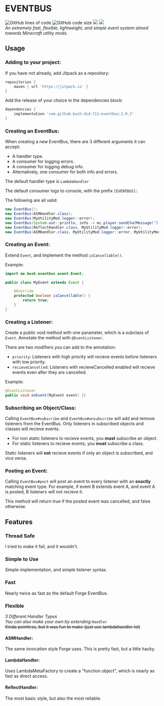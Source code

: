 # EVENTBUS
<img src="https://tokei.rs/b1/github/bush-did-711/eventbus" alt="GitHub lines of code"/> <img src="https://img.shields.io/github/languages/code-size/bush-did-711/eventbus" alt="GitHub code size"/> [![](https://jitpack.io/v/bush-did-711/eventbus.svg)](https://jitpack.io/#bush-did-711/eventbus) [![](https://jitpack.io/v/bush-did-711/eventbus/month.svg)](https://jitpack.io/#bush-did-711/eventbus)<br>
*An extremely fast, flexible, lightweight, and simple event system aimed towards Minecraft utility mods.*

## Usage

### Adding to your project:
If you have not already, add Jitpack as a repository:
```groovy
repositories {
    maven { url 'https://jitpack.io' }
}
```
Add the release of your choice in the dependencies block:
```groovy
dependencies {
    implementation 'com.github.bush-did-711:eventbus:1.0.2'
}
```

### Creating an EventBus:
When creating a new EventBus, there are 3 different arguments it can accept:
- A handler type.
- A consumer for logging errors.
- A consumer for logging debug info.
- Alternatively, one consumer for both info and errors.

The default handler type is `LambdaHandler`

The default consumer logs to console, with the prefix `[EVENTBUS]:`

The following are all valid:
```java
new EventBus();
new EventBus(ASMHandler.class);
new EventBus(MyUtilityMod.logger::error);
new EventBus(System.out::println, info -> mc.player.sendChatMessage("I love bush's event bus! " + info));
new EventBus(ReflectHandler.class, MyUtilityMod.logger::error);
new EventBus(ASMHandler.class, MyUtilityMod.logger::error, MyUtilityMod.logger::info);
```

### Creating an Event:
Extend `Event`, and implement the method `isCancellable()`.

Example:
```java
import me.bush.eventbus.event.Event;

public class MyEvent extends Event {

    @Override
    protected boolean isCancellable() {
        return true;
    }
}
```

### Creating a Listener:
Create a public void method with one parameter, which is a subclass of `Event`. 
Annotate the method with `@EventListener`.

There are two modifiers you can add to the annotation:
- `priority`: Listeners with high priority will recieve events before listeners with low priority.
- `recieveCancelled`: Listeners with recieveCancelled enabled will recieve events even after they are cancelled.

Example:
```java
@EventListener
public void onEvent(MyEvent event) {}
```

### Subscribing an Object/Class:
Calling `EventBus#subscribe` and `EventBus#unsubscribe` will add and remove listeners from the EventBus.
Only listeners in subscribed objects and classes will recieve events. 
- For non static listeners to recieve events, you **must** subscribe an object.
- For static listeners to recieve events, you **must** subscribe a class.

Static listeners will **not** recieve events if only an object is subscribed, and vice versa.

### Posting an Event:
Calling `EventBus#post` will post an event to every listener with an **exactly** matching event type.
For example, if event B extends event A, and event A is posted, B listeners will not recieve it.

This method will return true if the posted event was cancelled, and false otherwise.

## Features

### Thread Safe
I tried to make it fail, and it wouldn't.

### Simple to Use
Simple implementation, and simple listener syntax.

### Fast
Nearly twice as fast as the default Forge EventBus.

### Flexible
*3 Different Handler Types*<br>
*You can also make your own by extending* `Handler`<br>
~~Kinda pointless, but it was fun to make (just use lambdahandler lol)~~

#### ASMHandler:
The same invocation style Forge uses. This is pretty fast, but a little hacky.
#### LambdaHandler:
Uses LambdaMetaFactory to create a "function object", which is nearly as fast as direct access. 
#### ReflectHandler:
The most basic style, but also the most reliable.

###
